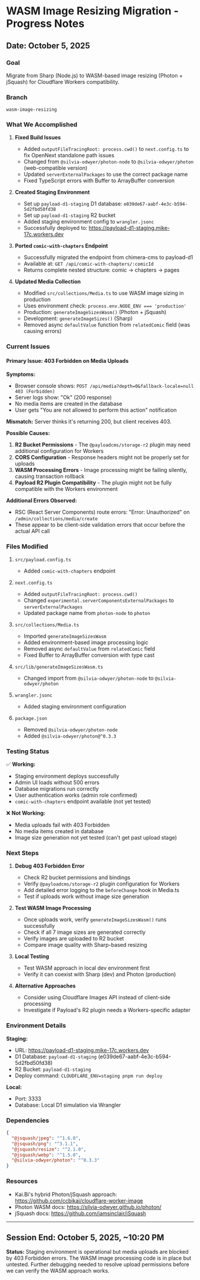 # WASM Image Resizing Migration - Progress Notes

## Date: October 5, 2025

### Goal
Migrate from Sharp (Node.js) to WASM-based image resizing (Photon + jSquash) for Cloudflare Workers compatibility.

### Branch
`wasm-image-resizing`

### What We Accomplished

1. **Fixed Build Issues**
   - Added `outputFileTracingRoot: process.cwd()` to `next.config.ts` to fix OpenNext standalone path issues
   - Changed from `@silvia-odwyer/photon-node` to `@silvia-odwyer/photon` (web-compatible version)
   - Updated `serverExternalPackages` to use the correct package name
   - Fixed TypeScript errors with Buffer to ArrayBuffer conversion

2. **Created Staging Environment**
   - Set up `payload-d1-staging` D1 database: `e039de67-aabf-4e3c-b594-5d2fbd50fd38`
   - Set up `payload-d1-staging` R2 bucket
   - Added staging environment config to `wrangler.jsonc`
   - Successfully deployed to: https://payload-d1-staging.mike-17c.workers.dev

3. **Ported `comic-with-chapters` Endpoint**
   - Successfully migrated the endpoint from chimera-cms to payload-d1
   - Available at: `GET /api/comic-with-chapters/:comicId`
   - Returns complete nested structure: comic → chapters → pages

4. **Updated Media Collection**
   - Modified `src/collections/Media.ts` to use WASM image sizing in production
   - Uses environment check: `process.env.NODE_ENV === 'production'`
   - Production: `generateImageSizesWasm()` (Photon + jSquash)
   - Development: `generateImageSizes()` (Sharp)
   - Removed async `defaultValue` function from `relatedComic` field (was causing errors)

### Current Issues

#### Primary Issue: 403 Forbidden on Media Uploads

**Symptoms:**
- Browser console shows: `POST /api/media?depth=0&fallback-locale=null 403 (Forbidden)`
- Server logs show: "Ok" (200 response)
- No media items are created in the database
- User gets "You are not allowed to perform this action" notification

**Mismatch:** Server thinks it's returning 200, but client receives 403.

**Possible Causes:**
1. **R2 Bucket Permissions** - The `@payloadcms/storage-r2` plugin may need additional configuration for Workers
2. **CORS Configuration** - Response headers might not be properly set for uploads
3. **WASM Processing Errors** - Image processing might be failing silently, causing transaction rollback
4. **Payload R2 Plugin Compatibility** - The plugin might not be fully compatible with the Workers environment

**Additional Errors Observed:**
- RSC (React Server Components) route errors: "Error: Unauthorized" on `/admin/collections/media/create`
- These appear to be client-side validation errors that occur before the actual API call

### Files Modified

1. `src/payload.config.ts`
   - Added `comic-with-chapters` endpoint

2. `next.config.ts`
   - Added `outputFileTracingRoot: process.cwd()`
   - Changed `experimental.serverComponentsExternalPackages` to `serverExternalPackages`
   - Updated package name from `photon-node` to `photon`

3. `src/collections/Media.ts`
   - Imported `generateImageSizesWasm`
   - Added environment-based image processing logic
   - Removed async `defaultValue` from `relatedComic` field
   - Fixed Buffer to ArrayBuffer conversion with type cast

4. `src/lib/generateImageSizesWasm.ts`
   - Changed import from `@silvia-odwyer/photon-node` to `@silvia-odwyer/photon`

5. `wrangler.jsonc`
   - Added staging environment configuration

6. `package.json`
   - Removed `@silvia-odwyer/photon-node`
   - Added `@silvia-odwyer/photon@^0.3.3`

### Testing Status

✅ **Working:**
- Staging environment deploys successfully
- Admin UI loads without 500 errors
- Database migrations run correctly
- User authentication works (admin role confirmed)
- `comic-with-chapters` endpoint available (not yet tested)

❌ **Not Working:**
- Media uploads fail with 403 Forbidden
- No media items created in database
- Image size generation not yet tested (can't get past upload stage)

### Next Steps

1. **Debug 403 Forbidden Error**
   - Check R2 bucket permissions and bindings
   - Verify `@payloadcms/storage-r2` plugin configuration for Workers
   - Add detailed error logging to the `beforeChange` hook in Media.ts
   - Test if uploads work without image size generation

2. **Test WASM Image Processing**
   - Once uploads work, verify `generateImageSizesWasm()` runs successfully
   - Check if all 7 image sizes are generated correctly
   - Verify images are uploaded to R2 bucket
   - Compare image quality with Sharp-based resizing

3. **Local Testing**
   - Test WASM approach in local dev environment first
   - Verify it can coexist with Sharp (dev) and Photon (production)

4. **Alternative Approaches**
   - Consider using Cloudflare Images API instead of client-side processing
   - Investigate if Payload's R2 plugin needs a Workers-specific adapter

### Environment Details

**Staging:**
- URL: https://payload-d1-staging.mike-17c.workers.dev
- D1 Database: `payload-d1-staging` (e039de67-aabf-4e3c-b594-5d2fbd50fd38)
- R2 Bucket: `payload-d1-staging`
- Deploy command: `CLOUDFLARE_ENV=staging pnpm run deploy`

**Local:**
- Port: 3333
- Database: Local D1 simulation via Wrangler

### Dependencies

```json
{
  "@jsquash/jpeg": "^1.6.0",
  "@jsquash/png": "^3.1.1",
  "@jsquash/resize": "^2.1.0",
  "@jsquash/webp": "^1.5.0",
  "@silvia-odwyer/photon": "^0.3.3"
}
```

### Resources

- Kai.Bi's hybrid Photon/jSquash approach: https://github.com/ccbikai/cloudflare-worker-image
- Photon WASM docs: https://silvia-odwyer.github.io/photon/
- jSquash docs: https://github.com/jamsinclair/jSquash

---

## Session End: October 5, 2025, ~10:20 PM

**Status:** Staging environment is operational but media uploads are blocked by 403 Forbidden errors. The WASM image processing code is in place but untested. Further debugging needed to resolve upload permissions before we can verify the WASM approach works.
